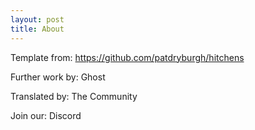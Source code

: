 ```yaml
---
layout: post
title: About
---
```


Template from: https://github.com/patdryburgh/hitchens

Further work by: Ghost

Translated by: The Community

Join our: Discord